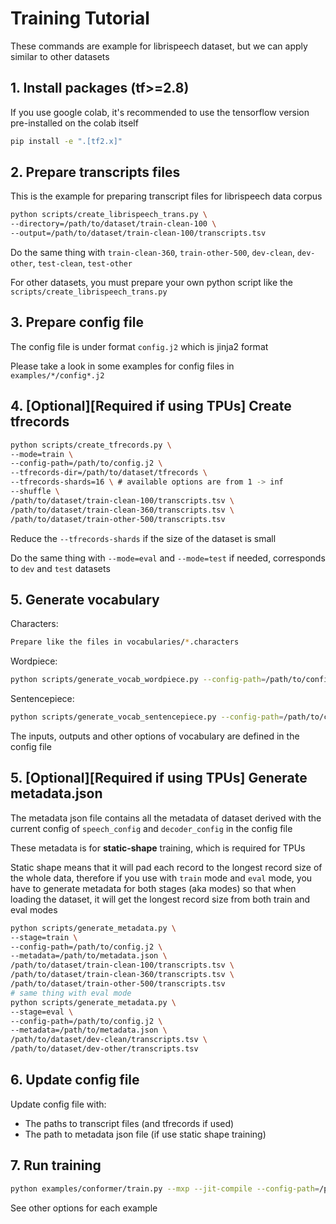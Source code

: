 # Training Tutorial

These commands are example for librispeech dataset, but we can apply similar to other datasets

## 1. Install packages (tf>=2.8)

If you use google colab, it's recommended to use the tensorflow version pre-installed on the colab itself

```bash
pip install -e ".[tf2.x]"
```

## 2. Prepare transcripts files

This is the example for preparing transcript files for librispeech data corpus

```bash
python scripts/create_librispeech_trans.py \
--directory=/path/to/dataset/train-clean-100 \
--output=/path/to/dataset/train-clean-100/transcripts.tsv
```

Do the same thing with `train-clean-360`, `train-other-500`, `dev-clean`, `dev-other`, `test-clean`, `test-other`

For other datasets, you must prepare your own python script like the `scripts/create_librispeech_trans.py`

## 3. Prepare config file

The config file is under format `config.j2` which is jinja2 format

Please take a look in some examples for config files in `examples/*/config*.j2`

## 4. [Optional][Required if using TPUs] Create tfrecords

```bash
python scripts/create_tfrecords.py \
--mode=train \
--config-path=/path/to/config.j2 \
--tfrecords-dir=/path/to/dataset/tfrecords \
--tfrecords-shards=16 \ # available options are from 1 -> inf
--shuffle \
/path/to/dataset/train-clean-100/transcripts.tsv \
/path/to/dataset/train-clean-360/transcripts.tsv \
/path/to/dataset/train-other-500/transcripts.tsv
```

Reduce the `--tfrecords-shards` if the size of the dataset is small

Do the same thing with `--mode=eval` and `--mode=test` if needed, corresponds to `dev` and `test` datasets

## 5. Generate vocabulary


Characters:

```bash
Prepare like the files in vocabularies/*.characters
```

Wordpiece:

```bash
python scripts/generate_vocab_wordpiece.py --config-path=/path/to/config.j2
```

Sentencepiece:

```bash
python scripts/generate_vocab_sentencepiece.py --config-path=/path/to/config.j2
```

The inputs, outputs and other options of vocabulary are defined in the config file

## 5. [Optional][Required if using TPUs] Generate metadata.json

The metadata json file contains all the metadata of dataset derived with the current config of `speech_config` and `decoder_config` in the config file

These metadata is for **static-shape** training, which is required for TPUs

Static shape means that it will pad each record to the longest record size of the whole data, therefore if you use with `train` mode and `eval` mode, you have to generate metadata for both stages (aka modes) so that when loading the dataset, it will get the longest record size from both train and eval modes

```bash
python scripts/generate_metadata.py \
--stage=train \
--config-path=/path/to/config.j2 \
--metadata=/path/to/metadata.json \
/path/to/dataset/train-clean-100/transcripts.tsv \
/path/to/dataset/train-clean-360/transcripts.tsv \
/path/to/dataset/train-other-500/transcripts.tsv
# same thing with eval mode
python scripts/generate_metadata.py \
--stage=eval \
--config-path=/path/to/config.j2 \
--metadata=/path/to/metadata.json \
/path/to/dataset/dev-clean/transcripts.tsv \
/path/to/dataset/dev-other/transcripts.tsv
```

## 6. Update config file

Update config file with:
-  The paths to transcript files (and tfrecords if used)
-  The path to metadata json file (if use static shape training)

## 7. Run training

```bash
python examples/conformer/train.py --mxp --jit-compile --config-path=/path/to/config.j2 --tfrecords
```

See other options for each example